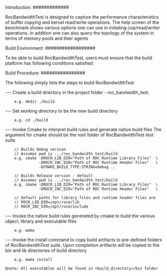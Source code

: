 
Introduction:
#############

RocBandwidthTest is designed to capture the performance characteristics of buffer
copying and kernel read/write operations. The help screen of the benchmark
shows various options one can use in initiating cop/read/writer operations.
In addition one can also query the topology of the system in terms of memory
pools and their agents

Build Environment:
##################

To be able to build RocBandwidthTest, users must ensure that the build platform has
following conditions satisfied:

Build Procedure:
################

The following simply lists the steps to build RocBandwidthTest

--- Create a build directory in the project folder - roc_bandwidth_test.

        e.g. mkdir ./build

--- Set working directory to be the new build directory

        e.g. cd ./build

--- Invoke Cmake to interpret build rules and generate native build files
    The argument for cmake should be the root folder of RocBandwidthTest
    test suite

        // Builds Debug version
        // Assumes pwd is .../roc_bandwidth_test/build
        e.g. cmake -DROCR_LIB_DIR="Path of ROC Runtime Library Files"  \
                   -DROCR_INC_DIR="Path of ROC Runtime Header Files"   \
                   -DCMAKE_BUILD_TYPE:STRING=Debug ..

        // Builds Release version - default
        // Assumes pwd is .../roc_bandwidth_test/build
        e.g. cmake -DROCR_LIB_DIR="Path of ROC Runtime Library Files"  \
                   -DROCR_INC_DIR="Path of ROC Runtime Header Files"   \
                   ..
        // Default paths for library files and runtime header files are
        // ROCR_LIB_DIR=/opt/rocm/lib 
        // ROCR_INC_DIR=/opt/rocm/include
        

--- Invoke the native build rules generated by cmake to build the various
    object, library and executable files

        e.g. make

--- Invoke the install command to copy build artifacts to pre-defined folders
    of RocBandwidthTest suite. Upon completion artifacts will be copied to the
    bin and lib directories of build directory

        e.g. make install

    @note: All executables will be found in <build_directory>/bin folder

